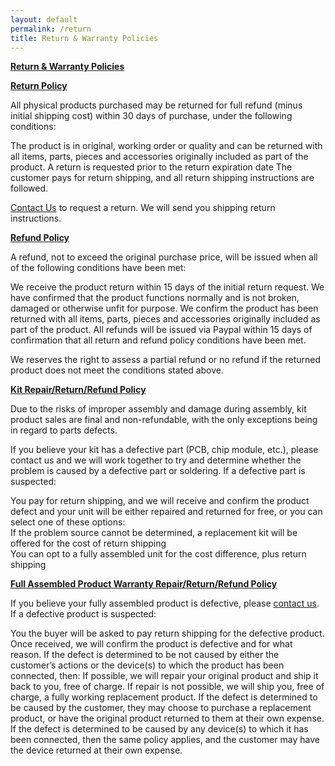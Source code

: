 ```yaml
---
layout: default
permalink: /return
title: Return & Warranty Policies
---
```


<b><u>Return & Warranty Policies</u></b>

<b><u>Return Policy</u></b>

All physical products purchased may be returned for full refund (minus initial shipping cost) within 30 days of purchase, under the following conditions:

The product is in original, working order or quality and can be returned with all items, parts, pieces and accessories originally included as part of the product.
A return is requested prior to the return expiration date
The customer pays for return shipping, and all return shipping instructions are followed.

[Contact Us](/contact) to request a return. We will send you shipping return instructions.

<b><u>Refund Policy</u></b>

A refund, not to exceed the original purchase price, will be issued when all of the following conditions have been met:

We receive the product return within 15 days of the initial return request.
We have confirmed that the product functions normally and is not broken, damaged or otherwise unfit for purpose.
We confirm the product has been returned with all items, parts, pieces and accessories originally included as part of the product.
All refunds will be issued via Paypal within 15 days of confirmation that all return and refund policy conditions have been met.

We reserves the right to assess a partial refund or no refund if the returned product does not meet the conditions stated above.

<b><u>Kit Repair/Return/Refund Policy</u></b>

Due to the risks of improper assembly and damage during assembly, kit product sales are final and non-refundable, with the only exceptions being in regard to parts defects.

If you believe your kit has a defective part (PCB, chip module, etc.), please contact us and we will work together to try and determine whether the problem is caused by a defective part or soldering. If a defective part is suspected:

You pay for return shipping, and
we will receive and confirm the product defect and
your unit will be either repaired and returned for free, or you can select one of these options:<br>
If the problem source cannot be determined, a replacement kit will be offered for the cost of return shipping<br>
You can opt to a fully assembled unit for the cost difference, plus return shipping

<b><u>Full Assembled Product Warranty Repair/Return/Refund Policy</u></b>

If you believe your fully assembled product is defective, please [contact us](/contact). If a defective product is suspected:

You the buyer will be asked to pay return shipping for the defective product.
Once received, we will confirm the product is defective and for what reason.
If the defect is determined to be not caused by either the customer’s actions or the device(s) to which the product has been connected, then:
If possible, we will repair your original product and ship it back to you, free of charge.
If repair is not possible, we will ship you, free of charge, a fully working replacement product.
If the defect is determined to be caused by the customer, they may choose to purchase a replacement product, or have the original product returned to them at their own expense.
If the defect is determined to be caused by any device(s) to which it has been connected, then 
the same policy applies, and the customer may have the device returned at their own expense.